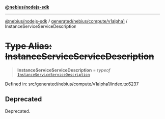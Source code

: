 [**@nebius/nodejs-sdk**](../../../../../README.md)

***

[@nebius/nodejs-sdk](../../../../../README.md) / [generated/nebius/compute/v1alpha1](../README.md) / InstanceServiceServiceDescription

# ~~Type Alias: InstanceServiceServiceDescription~~

> **InstanceServiceServiceDescription** = *typeof* [`InstanceServiceServiceDescription`](../variables/InstanceServiceServiceDescription.md)

Defined in: src/generated/nebius/compute/v1alpha1/index.ts:6237

## Deprecated

Deprecated.
